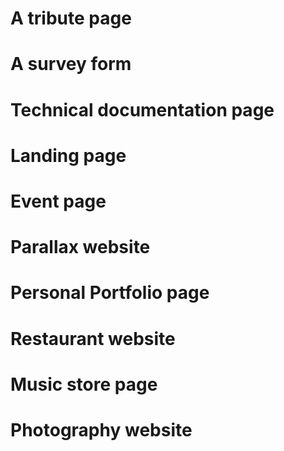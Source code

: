 # A tribute page

# A survey form

# Technical documentation page

# Landing page

# Event page

# Parallax website

# Personal Portfolio page

# Restaurant website

# Music store page

# Photography website